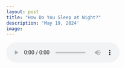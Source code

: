 ```yaml
---
layout: post
title: "How Do You Sleep at Night?"
description: 'May 19, 2024'
image:
---
```


<audio controls>
  <source src="assets/audio/fbc_2024-05-19_sermon.mp3" type="audio/mp3">
Your browser does not support the audio element.
</audio>
